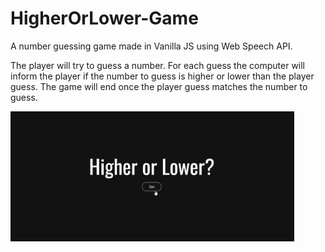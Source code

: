 # HigherOrLower-Game
A number guessing game made in Vanilla JS using Web Speech API.

The player will try to guess a number. For each guess the computer will inform the player if the number to guess is higher or lower than the player guess. The game will end once the player guess matches the number to guess.


<img src="preview.gif" width="90%"/>

